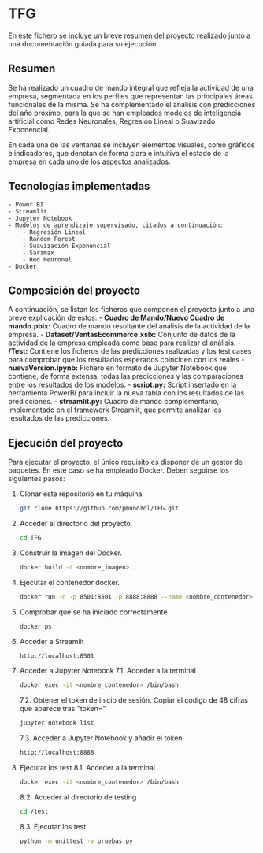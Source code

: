 # TFG

En este fichero se incluye un breve resumen del proyecto realizado junto a una documentación guiada para su ejecución. 

## Resumen
Se ha realizado un cuadro de mando integral que refleja la actividad de una empresa, segmentada en los perfiles que representan las principales áreas funcionales de la misma. Se ha complementado el análisis con predicciones del año próximo, para la que se han empleados modelos de inteligencia artificial como Redes Neuronales, Regresión Lineal o Suavizado Exponencial. 

En cada una de las ventanas se incluyen elementos visuales, como gráficos e indicadores, que denotan de forma clara e intuitiva el estado de la empresa en cada uno de los aspectos analizados. 

## Tecnologías implementadas
    - Power BI
    - Streamlit
    - Jupyter Notebook
    - Modelos de aprendizaje supervisado, citados a continuación:
        - Regresión Lineal
        - Random Forest
        - Suavización Exponencial
        - Sarimax
        - Red Neuronal
    - Docker

## Composición del proyecto
A continuación, se listan los ficheros que componen el proyecto junto a una breve explicación de estos:
    - **Cuadro de Mando/Nuevo Cuadro de mando.pbix:** Cuadro de mando resultante del análisis de la actividad de la empresa. 
    - **Dataset/VentasEcommerce.xslx:** Conjunto de datos de la actividad de la empresa empleada como base para realizar el análisis. 
    - **/Test:** Contiene los ficheros de las predicciones realizadas y los test cases para comprobar que los resultados esperados coinciden con los reales
    - **nuevaVersion.ipynb:** Fichero en formato de Jupyter Notebook que contiene, de forma extensa, todas las predicciones y las comparaciones entre los resultados de los modelos. 
    - **script.py:** Script insertado en la herramienta PowerBi para incluir la nueva tabla con los resultados de las predicciones. 
    - **streamlit.py:** Cuadro de mando complementario, implementado en el framework Streamlit, que permite analizar los resultados de las predicciones. 

## Ejecución del proyecto
Para ejecutar el proyecto, el único requisito es disponer de un gestor de paquetes. En este caso se ha empleado Docker. Deben seguirse los siguientes pasos:
1. Clonar este repositorio en tu máquina.
    ```bash
    git clone https://github.com/pmunozdl/TFG.git
    ```

2. Acceder al directorio del proyecto.
    ```bash
    cd TFG  
    ```

3. Construir la imagen del Docker.
    ```bash
    docker build -t <nombre_imagen> .
    ```

4. Ejecutar el contenedor docker.
    ```bash
    docker run -d -p 8501:8501 -p 8888:8888 --name <nombre_contenedor> <nombre_imagen>
    ```

5. Comprobar que se ha iniciado correctamente
    ```bash
    docker ps   
    ```

6. Acceder a Streamlit
    ```bash
    http://localhost:8501   
    ```

7. Acceder a Jupyter Notebook
    7.1. Acceder a la terminal
    ```bash
    docker exec -it <nombre_contenedor> /bin/bash   
    ```
    7.2. Obtener el token de inicio de sesión. Copiar el código de 48 cifras que aparece tras "token="
    ```bash
    jupyter notebook list  
    ```
    7.3. Acceder a Jupyter Notebook y añadir el token
    ```bash
    http://localhost:8888   
    ```
8. Ejecutar los test
    8.1. Acceder a la terminal
    ```bash
    docker exec -it <nombre_contenedor> /bin/bash   
    ```
    8.2. Acceder al directorio de testing
    ```bash
    cd /test  
    ```
    8.3. Ejecutar los test
    ```bash
    python -m unittest -v pruebas.py   
    ```